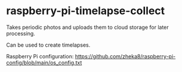 # raspberry-pi-timelapse-collect

Takes periodic photos and uploads them to cloud storage for later processing.

Can be used to create timelapses.

Raspberry Pi configuration: https://github.com/zheka8/raspberry-pi-config/blob/main/os_config.txt

